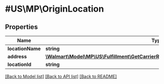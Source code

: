 # #US\MP\OriginLocation

## Properties

Name | Type | Description | Notes
------------ | ------------- | ------------- | -------------
**locationName** | **string** |  |
**address** | [**\Walmart\Model\MP\US\Fulfillment\GetCarrierRateQuote200ResponseOriginLocationAddress**](GetCarrierRateQuote200ResponseOriginLocationAddress.md) |  |
**locationId** | **string** |  | [optional]


[[Back to Model list]](../) [[Back to API list]](../../Api/US/MP) [[Back to README]](../../README.md)
